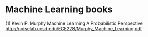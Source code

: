 # Machine Learning books
(1) Kevin P. Murphy Machine Learning A Probabilistic Perspective  http://noiselab.ucsd.edu/ECE228/Murphy_Machine_Learning.pdf
